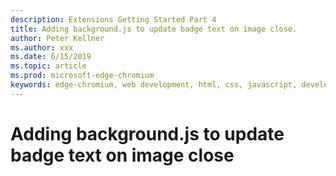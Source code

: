 ```yaml
---
description: Extensions Getting Started Part 4
title: Adding background.js to update badge text on image close.
author: Peter Kellner
ms.author: xxx
ms.date: 6/15/2019
ms.topic: article
ms.prod: microsoft-edge-chromium
keywords: edge-chromium, web development, html, css, javascript, developer, extensions
---
```


# Adding background.js to update badge text on image close